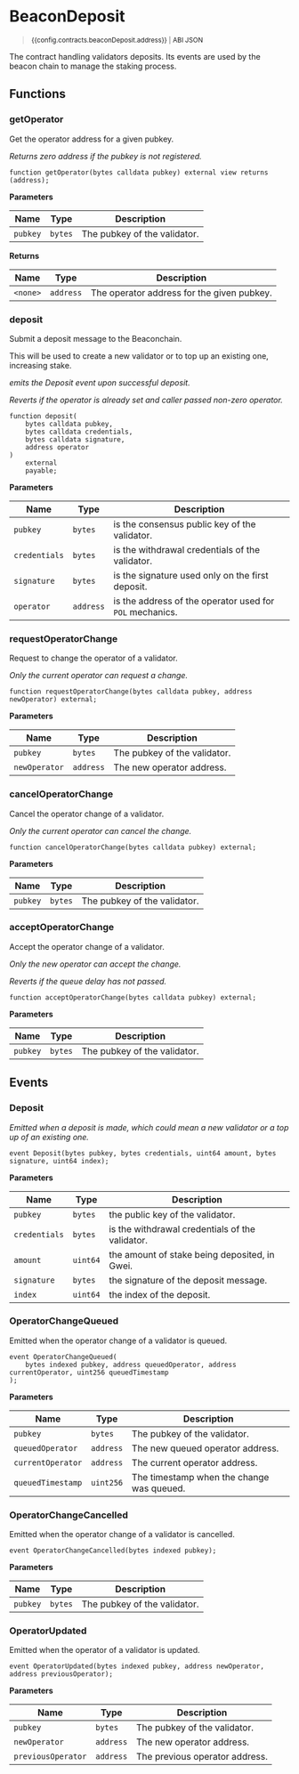 <script setup>
  import config from '@berachain/config/constants.json';
</script>

# BeaconDeposit

> <small><a target="_blank" :href="config.testnet.dapps.beratrail.url + 'address/' + config.contracts.beaconDeposit.address">{{config.contracts.beaconDeposit.address}}</a><span v-if="config.contracts.beaconDeposit.abi">&nbsp;|&nbsp;<a target="_blank" :href="config.contracts.beaconDeposit.abi">ABI JSON</a></span></small>

The contract handling validators deposits. Its events are used by the beacon chain to manage the staking process.

## Functions

### getOperator

Get the operator address for a given pubkey.

_Returns zero address if the pubkey is not registered._

```solidity
function getOperator(bytes calldata pubkey) external view returns (address);
```

**Parameters**

| Name     | Type    | Description                  |
| -------- | ------- | ---------------------------- |
| `pubkey` | `bytes` | The pubkey of the validator. |

**Returns**

| Name     | Type      | Description                                |
| -------- | --------- | ------------------------------------------ |
| `<none>` | `address` | The operator address for the given pubkey. |

### deposit

Submit a deposit message to the Beaconchain.

This will be used to create a new validator or to top up an existing one, increasing stake.

_emits the Deposit event upon successful deposit._

_Reverts if the operator is already set and caller passed non-zero operator._

```solidity
function deposit(
    bytes calldata pubkey,
    bytes calldata credentials,
    bytes calldata signature,
    address operator
)
    external
    payable;
```

**Parameters**

| Name          | Type      | Description                                              |
| ------------- | --------- | -------------------------------------------------------- |
| `pubkey`      | `bytes`   | is the consensus public key of the validator.            |
| `credentials` | `bytes`   | is the withdrawal credentials of the validator.          |
| `signature`   | `bytes`   | is the signature used only on the first deposit.         |
| `operator`    | `address` | is the address of the operator used for `POL` mechanics. |

### requestOperatorChange

Request to change the operator of a validator.

_Only the current operator can request a change._

```solidity
function requestOperatorChange(bytes calldata pubkey, address newOperator) external;
```

**Parameters**

| Name          | Type      | Description                  |
| ------------- | --------- | ---------------------------- |
| `pubkey`      | `bytes`   | The pubkey of the validator. |
| `newOperator` | `address` | The new operator address.    |

### cancelOperatorChange

Cancel the operator change of a validator.

_Only the current operator can cancel the change._

```solidity
function cancelOperatorChange(bytes calldata pubkey) external;
```

**Parameters**

| Name     | Type    | Description                  |
| -------- | ------- | ---------------------------- |
| `pubkey` | `bytes` | The pubkey of the validator. |

### acceptOperatorChange

Accept the operator change of a validator.

_Only the new operator can accept the change._

_Reverts if the queue delay has not passed._

```solidity
function acceptOperatorChange(bytes calldata pubkey) external;
```

**Parameters**

| Name     | Type    | Description                  |
| -------- | ------- | ---------------------------- |
| `pubkey` | `bytes` | The pubkey of the validator. |

## Events

### Deposit

_Emitted when a deposit is made, which could mean a new validator or a top up of an existing one._

```solidity
event Deposit(bytes pubkey, bytes credentials, uint64 amount, bytes signature, uint64 index);
```

**Parameters**

| Name          | Type     | Description                                     |
| ------------- | -------- | ----------------------------------------------- |
| `pubkey`      | `bytes`  | the public key of the validator.                |
| `credentials` | `bytes`  | is the withdrawal credentials of the validator. |
| `amount`      | `uint64` | the amount of stake being deposited, in Gwei.   |
| `signature`   | `bytes`  | the signature of the deposit message.           |
| `index`       | `uint64` | the index of the deposit.                       |

### OperatorChangeQueued

Emitted when the operator change of a validator is queued.

```solidity
event OperatorChangeQueued(
    bytes indexed pubkey, address queuedOperator, address currentOperator, uint256 queuedTimestamp
);
```

**Parameters**

| Name              | Type      | Description                               |
| ----------------- | --------- | ----------------------------------------- |
| `pubkey`          | `bytes`   | The pubkey of the validator.              |
| `queuedOperator`  | `address` | The new queued operator address.          |
| `currentOperator` | `address` | The current operator address.             |
| `queuedTimestamp` | `uint256` | The timestamp when the change was queued. |

### OperatorChangeCancelled

Emitted when the operator change of a validator is cancelled.

```solidity
event OperatorChangeCancelled(bytes indexed pubkey);
```

**Parameters**

| Name     | Type    | Description                  |
| -------- | ------- | ---------------------------- |
| `pubkey` | `bytes` | The pubkey of the validator. |

### OperatorUpdated

Emitted when the operator of a validator is updated.

```solidity
event OperatorUpdated(bytes indexed pubkey, address newOperator, address previousOperator);
```

**Parameters**

| Name               | Type      | Description                    |
| ------------------ | --------- | ------------------------------ |
| `pubkey`           | `bytes`   | The pubkey of the validator.   |
| `newOperator`      | `address` | The new operator address.      |
| `previousOperator` | `address` | The previous operator address. |
